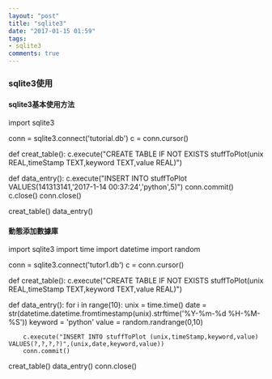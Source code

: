 ```yaml
---
layout: "post"
title: "sqlite3"
date: "2017-01-15 01:59"
tags:
- sqlite3
comments: true
---
```

### sqlite3使用
#### sqlite3基本使用方法


import sqlite3

conn = sqlite3.connect('tutorial.db')
c = conn.cursor()

def creat_table():
	c.execute("CREATE TABLE IF NOT EXISTS stuffToPlot(unix REAL,timeStamp TEXT,keyword TEXT,value REAL)")

def data_entry():
	c.execute("INSERT INTO stuffToPlot VALUES(141313141,'2017-1-14 00:37:24','python',5)")
	conn.commit()
	c.close()
	conn.close()

creat_table()
data_entry()


#### 動態添加數據庫


import sqlite3
import time
import datetime
import random

conn = sqlite3.connect('tutor1.db')
c = conn.cursor()

def creat_table():
	c.execute("CREATE TABLE IF NOT EXISTS stuffToPlot(unix REAL,timeStamp TEXT,keyword TEXT,value REAL)")

def data_entry():
	for i in range(10):
		unix = time.time()
		date = str(datetime.datetime.fromtimestamp(unix).strftime('%Y-%m-%d %H-%M-%S'))
		keyword = 'python'
		value = random.randrange(0,10)

		c.execute("INSERT INTO stuffToPlot (unix,timeStamp,keyword,value) VALUES(?,?,?,?)",(unix,date,keyword,value))
		conn.commit()

creat_table()
data_entry()
conn.close()
